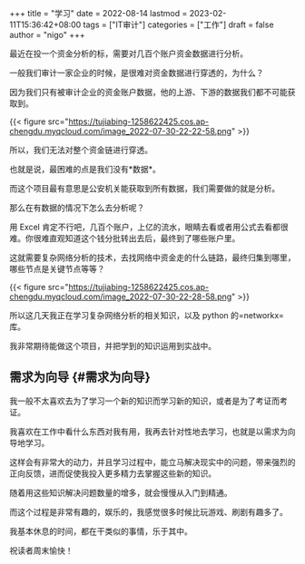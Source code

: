 +++
title = "学习"
date = 2022-08-14
lastmod = 2023-02-11T15:36:42+08:00
tags = ["IT审计"]
categories = ["工作"]
draft = false
author = "nigo"
+++

最近在投一个资金分析的标，需要对几百个账户资金数据进行分析。

一般我们审计一家企业的时候，是很难对资金数据进行穿透的，为什么？

因为我们只有被审计企业的资金账户数据，他的上游、下游的数据我们都不可能获取到。

{{< figure src="https://tujiabing-1258622425.cos.ap-chengdu.myqcloud.com/image_2022-07-30-22-22-58.png" >}}

所以，我们无法对整个资金链进行穿透。

也就是说，最困难的点是我们没有\*数据\*。

而这个项目最有意思是公安机关能获取到所有数据，我们需要做的就是分析。

那么在有数据的情况下怎么去分析呢？

用 Excel 肯定不行吧，几百个账户，上亿的流水，眼睛去看或者用公式去看都很难。你很难直观知道这个钱分批转出去后，最终到了哪些账户里。

这就需要复杂网络分析的技术，去找网络中资金走的什么链路，最终归集到哪里，哪些节点是关键节点等等？

{{< figure src="https://tujiabing-1258622425.cos.ap-chengdu.myqcloud.com/image_2022-07-30-22-28-58.png" >}}

所以这几天我正在学习复杂网络分析的相关知识，以及 python 的=networkx=库。

我非常期待能做这个项目，并把学到的知识运用到实战中。


## 需求为向导 {#需求为向导}

我一般不太喜欢去为了学习一个新的知识而学习新的知识，或者是为了考证而考证。

我喜欢在工作中看什么东西对我有用，我再去针对性地去学习，也就是以需求为向导地学习。

这样会有非常大的动力，并且学习过程中，能立马解决现实中的问题，带来强烈的正向反馈，进而促使我投入更多精力去掌握这些新的知识。

随着用这些知识解决问题数量的增多，就会慢慢从入门到精通。

而这个过程是非常有趣的，娱乐的，我感觉很多时候比玩游戏、刷剧有趣多了。

我基本休息的时间，都在干类似的事情，乐于其中。

祝读者周末愉快！
